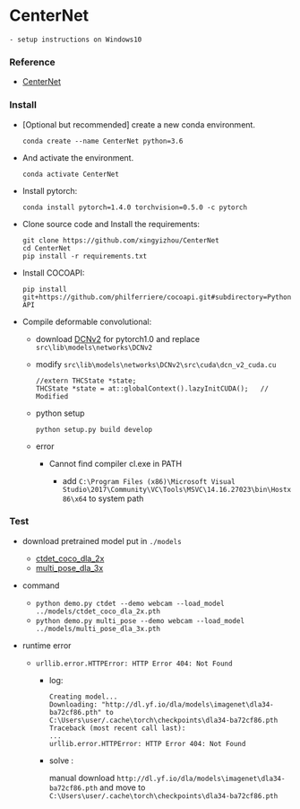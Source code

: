 # CenterNet 

    - setup instructions on Windows10

### Reference

- [CenterNet](https://github.com/xingyizhou/CenterNet/blob/master/readme/INSTALL.md)

### Install 

- [Optional but recommended] create a new conda environment.

    `conda create --name CenterNet python=3.6`

- And activate the environment.

    `conda activate CenterNet`

- Install pytorch:

    `conda install pytorch=1.4.0 torchvision=0.5.0 -c pytorch`


- Clone source code and Install the requirements:

    ```
    git clone https://github.com/xingyizhou/CenterNet
    cd CenterNet
    pip install -r requirements.txt
    ```

- Install COCOAPI:

    `pip install git+https://github.com/philferriere/cocoapi.git#subdirectory=PythonAPI`

- Compile deformable convolutional:

    - download [DCNv2](https://github.com/CharlesShang/DCNv2/tree/pytorch_1.0) for pytorch1.0  and replace `src\lib\models\networks\DCNv2`

    - modify `src\lib\models\networks\DCNv2\src\cuda\dcn_v2_cuda.cu`

        ```
        //extern THCState *state;                           
        THCState *state = at::globalContext().lazyInitCUDA();   // Modified
        ```
    - python setup 

        `python setup.py build develop`

    - error
        - Cannot find compiler cl.exe in PATH

            - add `C:\Program Files (x86)\Microsoft Visual Studio\2017\Community\VC\Tools\MSVC\14.16.27023\bin\Hostx86\x64` to system path

### Test 

- download pretrained model put in `./models`

    - [ctdet_coco_dla_2x](https://drive.google.com/file/d/1pl_-ael8wERdUREEnaIfqOV_VF2bEVRT/view)
    - [multi_pose_dla_3x](https://drive.google.com/file/d/1PO1Ax_GDtjiemEmDVD7oPWwqQkUu28PI/view)

- command

    - `python demo.py ctdet --demo webcam --load_model ../models/ctdet_coco_dla_2x.pth`
    - `python demo.py multi_pose --demo webcam --load_model ../models/multi_pose_dla_3x.pth`

- runtime error

    - `urllib.error.HTTPError: HTTP Error 404: Not Found`
        
        - log:

            ```
            Creating model...
            Downloading: "http://dl.yf.io/dla/models\imagenet\dla34-ba72cf86.pth" to C:\Users\user/.cache\torch\checkpoints\dla34-ba72cf86.pth
            Traceback (most recent call last):
            ...
            urllib.error.HTTPError: HTTP Error 404: Not Found
            ```

        - solve :

            manual download `http://dl.yf.io/dla/models\imagenet\dla34-ba72cf86.pth` and move to `C:\Users\user/.cache\torch\checkpoints\dla34-ba72cf86.pth`
